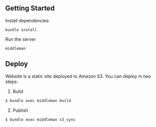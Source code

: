 ## Getting Started

Install dependencies:
```
bundle install
```

Run the server
```
middleman
```
## Deploy

Website is a static site deployed to Amazon S3. You can deploy in two steps:

1) Build

```bash
$ bundle exec middleman build
```

2) Publish

```bash
$ bundle exec middleman s3_sync


